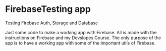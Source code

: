 # FirebaseTesting app
Testing Firebase Auth, Storage and Database

Just some code to make a working app with Firebase. All is made with the instructions on Firebase and my Devslopes Course.
The only purpose of the app is to have a working app with some of the important utils of Firebase.
